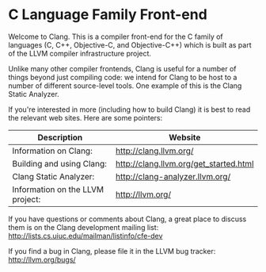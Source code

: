 C Language Family Front-end
====================================================================

Welcome to Clang.  This is a compiler front-end for the C family of languages
(C, C++, Objective-C, and Objective-C++) which is built as part of the LLVM
compiler infrastructure project.

Unlike many other compiler frontends, Clang is useful for a number of things
beyond just compiling code: we intend for Clang to be host to a number of
different source-level tools.  One example of this is the Clang Static Analyzer.

If you're interested in more (including how to build Clang) it is best to read
the relevant web sites.  Here are some pointers:

| Description | Website |
|-------------|---------|
| Information on Clang:             | http://clang.llvm.org/ |
| Building and using Clang:         | http://clang.llvm.org/get_started.html |
| Clang Static Analyzer:            | http://clang-analyzer.llvm.org/ |
| Information on the LLVM project:  | http://llvm.org/ |

If you have questions or comments about Clang, a great place to discuss them is
on the Clang development mailing list:  
http://lists.cs.uiuc.edu/mailman/listinfo/cfe-dev

If you find a bug in Clang, please file it in the LLVM bug tracker:  
http://llvm.org/bugs/
